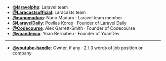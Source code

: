 - **[@laravelphp](https://www.youtube.com/@laravelphp)**: Laravel team
- **[@Laracastsofficial](https://www.youtube.com/@Laracastsofficial)**: Laracasts team
- **[@nunomaduro](https://www.youtube.com/@nunomaduro)**: Nuno Maduro ‧ Laravel team member
- **[@LaravelDaily](https://www.youtube.com/@LaravelDaily)**: Povilas Korop ‧ Founder of Laravel Daily
- **[@Codecourse](https://www.youtube.com/@codecourse)**: Alex Garrett-Smith ‧ Founder of Codecourse
- **[@yoandevco](https://www.youtube.com/@yoandevco)**: Yoan Bernabeu ‧ Founder of YoanDev
--- 

- **[@youtube-handle](https://www.youtube.com/@youtube-handle)**: Owner, if any ‧ 2 / 3 words of job position or company
